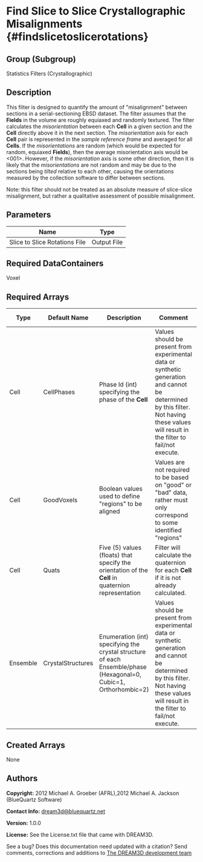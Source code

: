 Find Slice to Slice Crystallographic Misalignments {#findslicetoslicerotations}
======

## Group (Subgroup) ##
Statistics Filters (Crystallographic)

## Description ##
This filter is designed to quantify the amount of "misalignment" between sections in a serial-sectioning EBSD dataset.  The filter assumes that the **Fields** in the volume are roughly equiaxed and randomly textured.  The filter calculates the *misorientation* between each **Cell** in a given section and the **Cell** directly above it in the next section.  The *misorientation* axis for each **Cell** pair is represented in the *sample reference frame* and averaged for all **Cells**.  If the *misorientations* are random (which would be expected for random, equiaxed **Fields**), then the average misorientation axis would be <001>.  However, if the *misorientation* axis is some other direction, then it is likely that the *misorientations* are not random and may be due to the sections being *tilted* relative to each other, causing the orientations measured by the collection software to differ between sections.

Note: this filter should not be treated as an absolute measure of slice-slice misalignment, but rather a qualitative assessment of possible misalignment.

## Parameters ##

| Name | Type |
|------|------|
| Slice to Slice Rotations File | Output File |

## Required DataContainers ##
Voxel

## Required Arrays ##

| Type | Default Name | Description | Comment | Filters Known to Create Data |
|------|--------------|-------------|---------|-----|
| Cell | CellPhases | Phase Id (int) specifying the phase of the **Cell** | Values should be present from experimental data or synthetic generation and cannot be determined by this filter. Not having these values will result in the filter to fail/not execute. | Read H5Ebsd File (IO), Pack Primary Phases (SyntheticBuilding), Insert Precipitate Phases (SyntheticBuilding), Establish Matrix Phase (SyntheticBuilding) |
| Cell | GoodVoxels | Boolean values used to define "regions" to be aligned | Values are not required to be based on "good" or "bad" data, rather must only correspond to some identified "regions"  | Single Threshold (Cell Data) (Processing), Multi Threshold (Cell Data) (Processing) |
| Cell | Quats | Five (5) values (floats) that specify the orientation of the **Cell** in quaternion representation | Filter will calculate the quaternion for each **Cell** if it is not already calculated. | Find Cell Quaternions (Generic) |
| Ensemble | CrystalStructures | Enumeration (int) specifying the crystal structure of each Ensemble/phase (Hexagonal=0, Cubic=1, Orthorhombic=2) | Values should be present from experimental data or synthetic generation and cannot be determined by this filter. Not having these values will result in the filter to fail/not execute. | Read H5Ebsd File (IO), Read Ensemble Info File (IO), Initialize Synthetic Volume (SyntheticBuilding) |

## Created Arrays ##
None

## Authors ##

**Copyright:** 2012 Michael A. Groeber (AFRL),2012 Michael A. Jackson (BlueQuartz Software)

**Contact Info:** dream3d@bluequartz.net

**Version:** 1.0.0

**License:**  See the License.txt file that came with DREAM3D.




See a bug? Does this documentation need updated with a citation? Send comments, corrections and additions to [The DREAM3D development team](mailto:dream3d@bluequartz.net?subject=Documentation%20Correction)

